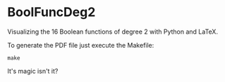 BoolFuncDeg2
============

Visualizing the 16 Boolean functions of degree 2 with Python and LaTeX.

To generate the PDF file just execute the Makefile:

	make

It's magic isn't it?
